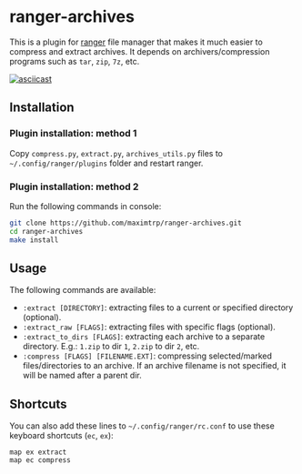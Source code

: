 # ranger-archives

This is a plugin for [ranger](https://ranger.github.io) file manager that makes it much easier to compress and extract archives. It depends on archivers/compression programs such as `tar`, `zip`, `7z`, etc.

[![asciicast](https://asciinema.org/a/ii764wsN8rWZfMCwVlnJAWcPM.svg)](https://asciinema.org/a/ii764wsN8rWZfMCwVlnJAWcPM)

## Installation

### Plugin installation: method 1

Copy `compress.py`, `extract.py`, `archives_utils.py` files
to `~/.config/ranger/plugins` folder and restart ranger.

### Plugin installation: method 2

Run the following commands in console:

```bash
git clone https://github.com/maximtrp/ranger-archives.git
cd ranger-archives
make install
```

## Usage

The following commands are available:

* `:extract [DIRECTORY]`: extracting files to a current or specified directory (optional).
* `:extract_raw [FLAGS]`: extracting files with specific flags (optional).
* `:extract_to_dirs [FLAGS]`: extracting each archive to a separate directory. E.g.: `1.zip` to dir `1`, `2.zip` to dir `2`, etc.
* `:compress [FLAGS] [FILENAME.EXT]`: compressing selected/marked files/directories to an archive. If an archive filename is not specified, it will be named after a parent dir.

## Shortcuts

You can also add these lines to `~/.config/ranger/rc.conf` to use these keyboard shortcuts (`ec`, `ex`):

```
map ex extract
map ec compress
```
